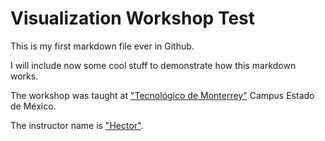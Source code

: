 # Visualization Workshop Test

This is my first markdown file ever in Github.

I will include now some cool stuff to demonstrate how this markdown works.

The workshop was taught at ["Tecnológico de Monterrey"](https://tec.mx/es) Campus Estado de México.

The instructor name is ["Hector"](https://chipdelmal.github.io).
